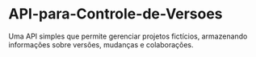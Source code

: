 # API-para-Controle-de-Versoes
Uma API simples que permite gerenciar projetos fictícios, armazenando informações sobre versões, mudanças e colaborações.

